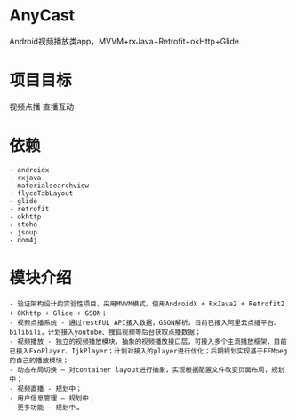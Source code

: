 # AnyCast
Android视频播放类app，MVVM+rxJava+Retrofit+okHttp+Glide

# 项目目标
视频点播
直播互动

# 依赖
    - androidx
    - rxjava
    - materialsearchview
    - flycoTabLayout
    - glide
    - retrofit
    - okhttp
    - steho
    - jsoup
    - dom4j

# 模块介绍
    - 验证架构设计的实验性项目，采用MVVM模式，使用AndroidX + RxJava2 + Retrofit2 + OKhttp + Glide + GSON；
    - 视频点播系统 - 通过restFUL API接入数据，GSON解析，目前已接入阿里云点播平台、bilibili，计划接入youtube、搜狐视频等后台获取点播数据；
    - 视频播放 - 独立的视频播放模块，抽象的视频播放接口层，可接入多个主流播放框架，目前已接入ExoPlayer、IjkPlayer；计划对接入的player进行优化；后期规划实现基于FFMpeg的自己的播放模块；
    - 动态布局切换 – 对container layout进行抽象，实现根据配置文件改变页面布局，规划中；
    - 视频直播 - 规划中；
    - 用户信息管理 – 规划中；
    - 更多功能 – 规划中…
